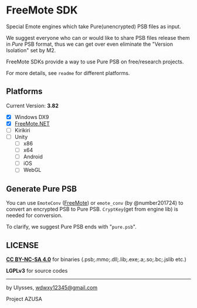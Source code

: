 # FreeMote SDK

Special Emote engines which take Pure(unencrypted) PSB files as input.

We suggest everyone who can or would like to share PSB files release them in *Pure* PSB format, thus we can get over even eliminate the "Version Isolation" set by M2.

FreeMote SDKs provide a way to use Pure PSB on free/research projects.

For more details, see `readme` for different platforms.

## Platforms

Current Version: **3.82**

- [x] Windows DX9
- [x] [FreeMote.NET](https://github.com/Project-AZUSA/FreeMote.NET)
- [ ] Kirikiri
- [ ] Unity
	- [ ] x86
	- [ ] x64
	- [ ] Android
	- [ ] iOS
	- [ ] WebGL
	
## Generate Pure PSB

You can use `EmoteConv` ([FreeMote](https://github.com/Project-AZUSA/FreeMote#emoteconv-freemotetoolsemotepsbconverter)) or `emote_conv` (by @number201724) to convert an encrypted PSB to Pure PSB. `CryptKey`(get from engine lib) is needed for conversion.

To clarify, we suggest Pure PSB ends with "`pure.psb`".

## LICENSE

[**CC BY-NC-SA 4.0**](https://creativecommons.org/licenses/by-nc-sa/4.0/) for binaries (.psb;.mmo;.dll;.lib;.exe;.a;.so;.bc;.jslib etc.)

**LGPLv3** for source codes

---

by Ulysses, wdwxy12345@gmail.com

Project AZUSA